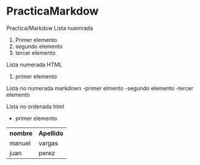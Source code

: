 # PracticaMarkdow
Practica/Markdow
Lista nuemrada 
1. Primer elemento
2. segundo elemento
3. tercer elemento

Lista numerada HTML
<ol>
 <li> primer elemento</l1>
</ol>

Lista no numerada markdown
-primer elmento
-segundo elemento
-tercer elemento 

Lista no ordenada html
<ul>
 <li>primer elemento </l1>
</ul>


<table>
 <tr><th>nombre</th><th>Apellido</th></tr>
 <tr><td>manuel</td><td>vargas</td></tr>
 <tr><td>juan</td><td>perez</td></tr>
</table>
